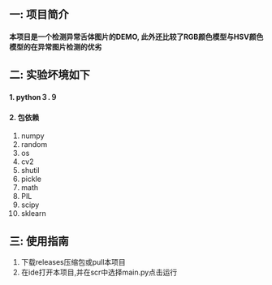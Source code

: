 ## 一:  项目简介
#### 本项目是一个检测异常舌体图片的DEMO, 此外还比较了RGB颜色模型与HSV颜色模型的在异常图片检测的优劣

## 二:  实验坏境如下
#### 1. python３.９
#### 2. 包依赖
1. numpy
2. random
3. os
4. cv2
5. shutil
6. pickle
7. math
8. PIL
9. scipy
10. sklearn
## 三:  使用指南
1. 下载releases压缩包或pull本项目
2. 在ide打开本项目,并在scr中选择main.py点击运行